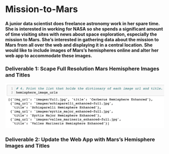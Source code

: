 # Mission-to-Mars

#### A junior data scientist does freelance astronomy work in her spare time. She is interested in working for NASA so she spends a significant amount of time visiting sites with news about space exploration, especially the mission to Mars. She’s interested in gathering data about the mission to Mars from all over the web and displaying it in a central location. She would like to include images of Mars’s hemispheres online and alter her web app to accommodate these images. 

### Deliverable 1: Scape Full Resolution Mars Hemisphere Images and Titles

![](https://github.com/AB3478/Mission-to-Mars/blob/f182eb1379b5bc06272ede80de44cde6a7d02ade/Resources/Deliverable_1.png)

### Deliverable 2: Update the Web App with Mars’s Hemisphere Images and Titles

